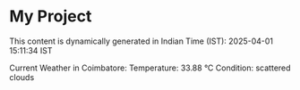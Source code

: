 # My Project

This content is dynamically generated in Indian Time (IST): 2025-04-01 15:11:34 IST


Current Weather in Coimbatore:
Temperature: 33.88 °C
Condition: scattered clouds
